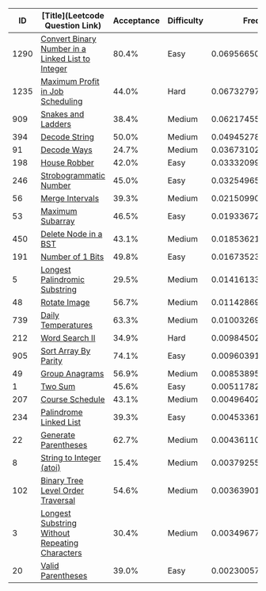 |ID|[Title](Leetcode Question Link)|Acceptance|Difficulty|Frequency|
|----|-----|----|---|---|
|1290|[Convert Binary Number in a Linked List to Integer]( https://leetcode.com/problems/convert-binary-number-in-a-linked-list-to-integer)|80.4%|Easy|0.06956650156993308|
|1235|[Maximum Profit in Job Scheduling]( https://leetcode.com/problems/maximum-profit-in-job-scheduling)|44.0%|Hard|0.06732797308883445|
|909|[Snakes and Ladders]( https://leetcode.com/problems/snakes-and-ladders)|38.4%|Medium|0.06217455073507972|
|394|[Decode String]( https://leetcode.com/problems/decode-string)|50.0%|Medium|0.04945278932693729|
|91|[Decode Ways]( https://leetcode.com/problems/decode-ways)|24.7%|Medium|0.03673102791879485|
|198|[House Robber]( https://leetcode.com/problems/house-robber)|42.0%|Easy|0.033320991026093004|
|246|[Strobogrammatic Number]( https://leetcode.com/problems/strobogrammatic-number)|45.0%|Easy|0.032549659510785|
|56|[Merge Intervals]( https://leetcode.com/problems/merge-intervals)|39.3%|Medium|0.02150990613527447|
|53|[Maximum Subarray]( https://leetcode.com/problems/maximum-subarray)|46.5%|Easy|0.019336728821707075|
|450|[Delete Node in a BST]( https://leetcode.com/problems/delete-node-in-a-bst)|43.1%|Medium|0.018536211907915243|
|191|[Number of 1 Bits]( https://leetcode.com/problems/number-of-1-bits)|49.8%|Easy|0.01673523624045844|
|5|[Longest Palindromic Substring]( https://leetcode.com/problems/longest-palindromic-substring)|29.5%|Medium|0.01416133329402493|
|48|[Rotate Image]( https://leetcode.com/problems/rotate-image)|56.7%|Medium|0.011428695823622754|
|739|[Daily Temperatures]( https://leetcode.com/problems/daily-temperatures)|63.3%|Medium|0.010032690121814417|
|212|[Word Search II]( https://leetcode.com/problems/word-search-ii)|34.9%|Hard|0.009845021678804893|
|905|[Sort Array By Parity]( https://leetcode.com/problems/sort-array-by-parity)|74.1%|Easy|0.009603915354180344|
|49|[Group Anagrams]( https://leetcode.com/problems/group-anagrams)|56.9%|Medium|0.008538951314232168|
|1|[Two Sum]( https://leetcode.com/problems/two-sum)|45.6%|Easy|0.0051178232035212715|
|207|[Course Schedule]( https://leetcode.com/problems/course-schedule)|43.1%|Medium|0.004964021114211758|
|234|[Palindrome Linked List]( https://leetcode.com/problems/palindrome-linked-list)|39.3%|Easy|0.004533613114828982|
|22|[Generate Parentheses]( https://leetcode.com/problems/generate-parentheses)|62.7%|Medium|0.0043611059090124735|
|8|[String to Integer (atoi)]( https://leetcode.com/problems/string-to-integer-atoi)|15.4%|Medium|0.0037925521897059712|
|102|[Binary Tree Level Order Traversal]( https://leetcode.com/problems/binary-tree-level-order-traversal)|54.6%|Medium|0.003639014205004082|
|3|[Longest Substring Without Repeating Characters]( https://leetcode.com/problems/longest-substring-without-repeating-characters)|30.4%|Medium|0.003496778759264278|
|20|[Valid Parentheses]( https://leetcode.com/problems/valid-parentheses)|39.0%|Easy|0.0023005704055949323|
